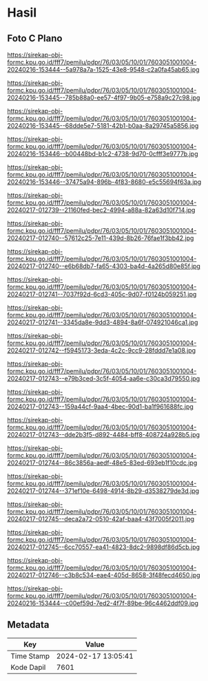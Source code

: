# Hasil

## Foto C Plano

https://sirekap-obj-formc.kpu.go.id/fff7/pemilu/pdpr/76/03/05/10/01/7603051001004-20240216-153444--5a978a7a-1525-43e8-9548-c2a0fa45ab65.jpg

https://sirekap-obj-formc.kpu.go.id/fff7/pemilu/pdpr/76/03/05/10/01/7603051001004-20240216-153445--785b88a0-ee57-4f97-9b05-e758a9c27c98.jpg

https://sirekap-obj-formc.kpu.go.id/fff7/pemilu/pdpr/76/03/05/10/01/7603051001004-20240216-153445--68dde5e7-5181-42b1-b0aa-8a29745a5856.jpg

https://sirekap-obj-formc.kpu.go.id/fff7/pemilu/pdpr/76/03/05/10/01/7603051001004-20240216-153446--b00448bd-b1c2-4738-9d70-0cfff3e9777b.jpg

https://sirekap-obj-formc.kpu.go.id/fff7/pemilu/pdpr/76/03/05/10/01/7603051001004-20240216-153446--37475a94-896b-4f83-8680-e5c55694f63a.jpg

https://sirekap-obj-formc.kpu.go.id/fff7/pemilu/pdpr/76/03/05/10/01/7603051001004-20240217-012739--21160fed-bec2-4994-a88a-82a63d10f714.jpg

https://sirekap-obj-formc.kpu.go.id/fff7/pemilu/pdpr/76/03/05/10/01/7603051001004-20240217-012740--57612c25-7e11-439d-8b26-76fae1f3bb42.jpg

https://sirekap-obj-formc.kpu.go.id/fff7/pemilu/pdpr/76/03/05/10/01/7603051001004-20240217-012740--e6b68db7-fa65-4303-ba4d-4a265d80e85f.jpg

https://sirekap-obj-formc.kpu.go.id/fff7/pemilu/pdpr/76/03/05/10/01/7603051001004-20240217-012741--7037f92d-6cd3-405c-9d07-f0124b059251.jpg

https://sirekap-obj-formc.kpu.go.id/fff7/pemilu/pdpr/76/03/05/10/01/7603051001004-20240217-012741--3345da8e-9dd3-4894-8a6f-074921046ca1.jpg

https://sirekap-obj-formc.kpu.go.id/fff7/pemilu/pdpr/76/03/05/10/01/7603051001004-20240217-012742--f5945173-3eda-4c2c-9cc9-28fddd7e1a08.jpg

https://sirekap-obj-formc.kpu.go.id/fff7/pemilu/pdpr/76/03/05/10/01/7603051001004-20240217-012743--e79b3ced-3c5f-4054-aa6e-c30ca3d79550.jpg

https://sirekap-obj-formc.kpu.go.id/fff7/pemilu/pdpr/76/03/05/10/01/7603051001004-20240217-012743--159a44cf-9aa4-4bec-90d1-ba1f961688fc.jpg

https://sirekap-obj-formc.kpu.go.id/fff7/pemilu/pdpr/76/03/05/10/01/7603051001004-20240217-012743--dde2b3f5-d892-4484-bff8-408724a928b5.jpg

https://sirekap-obj-formc.kpu.go.id/fff7/pemilu/pdpr/76/03/05/10/01/7603051001004-20240217-012744--86c3856a-aedf-48e5-83ed-693eb1f10cdc.jpg

https://sirekap-obj-formc.kpu.go.id/fff7/pemilu/pdpr/76/03/05/10/01/7603051001004-20240217-012744--371ef10e-6498-4914-8b29-d3538279de3d.jpg

https://sirekap-obj-formc.kpu.go.id/fff7/pemilu/pdpr/76/03/05/10/01/7603051001004-20240217-012745--deca2a72-0510-42af-baa4-43f7005f2011.jpg

https://sirekap-obj-formc.kpu.go.id/fff7/pemilu/pdpr/76/03/05/10/01/7603051001004-20240217-012745--6cc70557-ea41-4823-8dc2-9898df86d5cb.jpg

https://sirekap-obj-formc.kpu.go.id/fff7/pemilu/pdpr/76/03/05/10/01/7603051001004-20240217-012746--c3b8c534-eae4-405d-8658-3f48fecd4650.jpg

https://sirekap-obj-formc.kpu.go.id/fff7/pemilu/pdpr/76/03/05/10/01/7603051001004-20240216-153444--c00ef59d-7ed2-4f7f-89be-96c4462ddf09.jpg


## Metadata

| Key        | Value               |
| ---------- | ------------------- |
| Time Stamp | 2024-02-17 13:05:41 |
| Kode Dapil | 7601                |



